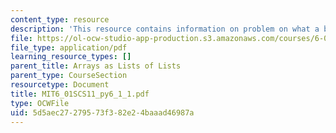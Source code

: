 ```yaml
---
content_type: resource
description: 'This resource contains information on problem on what a bunch of zeros. '
file: https://ol-ocw-studio-app-production.s3.amazonaws.com/courses/6-01sc-introduction-to-electrical-engineering-and-computer-science-i-spring-2011/5d5aec27279573f382e24baaad46987a_MIT6_01SCS11_py6_1_1.pdf
file_type: application/pdf
learning_resource_types: []
parent_title: Arrays as Lists of Lists
parent_type: CourseSection
resourcetype: Document
title: MIT6_01SCS11_py6_1_1.pdf
type: OCWFile
uid: 5d5aec27-2795-73f3-82e2-4baaad46987a
---
```

